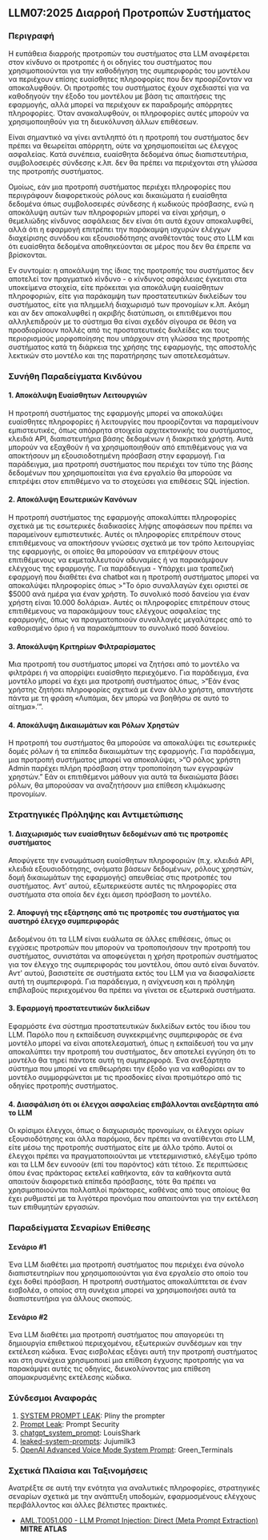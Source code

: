 ## LLM07:2025 Διαρροή Προτροπών Συστήματος

### Περιγραφή

Η ευπάθεια διαρροής προτροπών του συστήματος στα LLM αναφέρεται στον κίνδυνο οι προτροπές ή οι οδηγίες του συστήματος που χρησιμοποιούνται για την καθοδήγηση της συμπεριφοράς του μοντέλου να περιέχουν επίσης ευαίσθητες πληροφορίες που δεν προορίζονταν να αποκαλυφθούν. Οι προτροπές του συστήματος έχουν σχεδιαστεί για να καθοδηγούν την έξοδο του μοντέλου με βάση τις απαιτήσεις της εφαρμογής, αλλά μπορεί να περιέχουν εκ παραδρομής απόρρητες πληροφορίες. Όταν ανακαλυφθούν, οι πληροφορίες αυτές μπορούν να χρησιμοποιηθούν για τη διευκόλυνση άλλων επιθέσεων.

Είναι σημαντικό να γίνει αντιληπτό ότι η προτροπή του συστήματος δεν πρέπει να θεωρείται απόρρητη, ούτε να χρησιμοποιείται ως έλεγχος ασφαλείας. Κατά συνέπεια, ευαίσθητα δεδομένα όπως διαπιστευτήρια, συμβολοσειρές σύνδεσης κ.λπ. δεν θα πρέπει να περιέχονται στη γλώσσα της προτροπής συστήματος.

Ομοίως, εάν μια προτροπή συστήματος περιέχει πληροφορίες που περιγράφουν διαφορετικούς ρόλους και δικαιώματα ή ευαίσθητα δεδομένα όπως συμβολοσειρές σύνδεσης ή κωδικούς πρόσβασης, ενώ η αποκάλυψη αυτών των πληροφοριών μπορεί να είναι χρήσιμη, ο θεμελιώδης κίνδυνος ασφάλειας δεν είναι ότι αυτά έχουν αποκαλυφθεί, αλλά ότι η εφαρμογή επιτρέπει την παράκαμψη ισχυρών ελέγχων διαχείρισης συνόδου και εξουσιοδότησης αναθέτοντάς τους στο LLM και ότι ευαίσθητα δεδομένα αποθηκεύονται σε μέρος που δεν θα έπρεπε να βρίσκονται.

Εν συντομία: η αποκάλυψη της ίδιας της προτροπής του συστήματος δεν αποτελεί τον πραγματικό κίνδυνο - ο κίνδυνος ασφάλειας έγκειται στα υποκείμενα στοιχεία, είτε πρόκειται για αποκάλυψη ευαίσθητων πληροφοριών, είτε για παράκαμψη των προστατευτικών δικλείδων του συστήματος, είτε για πλημμελή διαχωρισμό των προνομίων κ.λπ. Ακόμη και αν δεν αποκαλυφθεί η ακριβής διατύπωση, οι επιτιθέμενοι που αλληλεπιδρούν με το σύστημα θα είναι σχεδόν σίγουρα σε θέση να προσδιορίσουν πολλές από τις προστατευτικές δικλείδες και τους περιορισμούς μορφοποίησης που υπάρχουν στη γλώσσα της προτροπής συστήματος κατά τη διάρκεια της χρήσης της εφαρμογής, της αποστολής λεκτικών στο μοντέλο και της παρατήρησης των αποτελεσμάτων.

### Συνήθη Παραδείγματα Κινδύνου

#### 1. Αποκάλυψη Ευαίσθητων Λειτουργιών
  Η προτροπή συστήματος της εφαρμογής μπορεί να αποκαλύψει ευαίσθητες πληροφορίες ή λειτουργίες που προορίζονται να παραμείνουν εμπιστευτικές, όπως απόρρητα στοιχεία αρχιτεκτονικής του συστήματος, κλειδιά API, διαπιστευτήρια βάσης δεδομένων ή διακριτικά χρήστη.  Αυτά μπορούν να εξαχθούν ή να χρησιμοποιηθούν από επιτιθέμενους για να αποκτήσουν μη εξουσιοδοτημένη πρόσβαση στην εφαρμογή. Για παράδειγμα, μια προτροπή συστήματος που περιέχει τον τύπο της βάσης δεδομένων που χρησιμοποιείται για ένα εργαλείο θα μπορούσε να επιτρέψει στον επιτιθέμενο να το στοχεύσει για επιθέσεις SQL injection.
#### 2. Αποκάλυψη Εσωτερικών Κανόνων
  Η προτροπή συστήματος της εφαρμογής αποκαλύπτει πληροφορίες σχετικά με τις εσωτερικές διαδικασίες λήψης αποφάσεων που πρέπει να παραμείνουν εμπιστευτικές. Αυτές οι πληροφορίες επιτρέπουν στους επιτιθέμενους να αποκτήσουν γνώσεις σχετικά με τον τρόπο λειτουργίας της εφαρμογής, οι οποίες θα μπορούσαν να επιτρέψουν στους επιτιθέμενους να εκμεταλλευτούν αδυναμίες ή να παρακάμψουν ελέγχους της εφαρμογής. Για παράδειγμα - Υπάρχει μια τραπεζική εφαρμογή που διαθέτει ένα chatbot και η προτροπή συστήματος μπορεί να αποκαλύψει πληροφορίες όπως 
    >"Το όριο συναλλαγών έχει οριστεί σε $5000 ανά ημέρα για έναν χρήστη. Το συνολικό ποσό δανείου για έναν χρήστη είναι 10.000 δολάρια».
  Αυτές οι πληροφορίες επιτρέπουν στους επιτιθέμενους να παρακάμψουν τους ελέγχους ασφαλείας της εφαρμογής, όπως να πραγματοποιούν συναλλαγές μεγαλύτερες από το καθορισμένο όριο ή να παρακάμπτουν το συνολικό ποσό δανείου.
#### 3. Αποκάλυψη Κριτηρίων Φιλτραρίσματος
  Μια προτροπή του συστήματος μπορεί να ζητήσει από το μοντέλο να φιλτράρει ή να απορρίψει ευαίσθητο περιεχόμενο. Για παράδειγμα, ένα μοντέλο μπορεί να έχει μια προτροπή συστήματος όπως,
    >“Εάν ένας χρήστης ζητήσει πληροφορίες σχετικά με έναν άλλο χρήστη, απαντήστε πάντα με τη φράση «Λυπάμαι, δεν μπορώ να βοηθήσω σε αυτό το αίτημα».’”.
#### 4. Αποκάλυψη Δικαιωμάτων και Ρόλων Χρηστών
  Η προτροπή του συστήματος θα μπορούσε να αποκαλύψει τις εσωτερικές δομές ρόλων ή τα επίπεδα δικαιωμάτων της εφαρμογής. Για παράδειγμα, μια προτροπή συστήματος μπορεί να αποκαλύψει,
    >“Ο ρόλος χρήστη Admin παρέχει πλήρη πρόσβαση στην τροποποίηση των εγγραφών χρηστών.”
  Εάν οι επιτιθέμενοι μάθουν για αυτά τα δικαιώματα βάσει ρόλων, θα μπορούσαν να αναζητήσουν μια επίθεση κλιμάκωσης προνομίων.

### Στρατηγικές Πρόληψης και Αντιμετώπισης

#### 1. Διαχωρισμός των ευαίσθητων δεδομένων από τις προτροπές συστήματος
  Αποφύγετε την ενσωμάτωση ευαίσθητων πληροφοριών (π.χ. κλειδιά API, κλειδιά εξουσιοδότησης, ονόματα βάσεων δεδομένων, ρόλους χρηστών, δομή δικαιωμάτων της εφαρμογής) απευθείας στις προτροπές του συστήματος. Αντ' αυτού, εξωτερικεύστε αυτές τις πληροφορίες στα συστήματα στα οποία δεν έχει άμεση πρόσβαση το μοντέλο.
#### 2. Αποφυγή της εξάρτησης από τις προτροπές του συστήματος για αυστηρό έλεγχο συμπεριφοράς
  Δεδομένου ότι τα LLM είναι ευάλωτα σε άλλες επιθέσεις, όπως οι εγχύσεις προτροπών που μπορούν να τροποποιήσουν την προτροπή του συστήματος, συνιστάται να αποφεύγεται η χρήση προτροπών συστήματος για τον έλεγχο της συμπεριφοράς του μοντέλου, όπου αυτό είναι δυνατόν.  Αντ' αυτού, βασιστείτε σε συστήματα εκτός του LLM για να διασφαλίσετε αυτή τη συμπεριφορά.  Για παράδειγμα, η ανίχνευση και η πρόληψη επιβλαβούς περιεχομένου θα πρέπει να γίνεται σε εξωτερικά συστήματα.
#### 3. Εφαρμογή προστατευτικών δικλείδων
  Εφαρμόστε ένα σύστημα προστατευτικών δικλείδων εκτός του ίδιου του LLM.  Παρόλο που η εκπαίδευση συγκεκριμένης συμπεριφοράς σε ένα μοντέλο μπορεί να είναι αποτελεσματική, όπως η εκπαίδευσή του να μην αποκαλύπτει την προτροπή του συστήματος, δεν αποτελεί εγγύηση ότι το μοντέλο θα τηρεί πάντοτε αυτή τη συμπεριφορά.  Ένα ανεξάρτητο σύστημα που μπορεί να επιθεωρήσει την έξοδο για να καθορίσει αν το μοντέλο συμμορφώνεται με τις προσδοκίες είναι προτιμότερο από τις οδηγίες προτροπής συστήματος.
#### 4. Διασφάλιση ότι οι έλεγχοι ασφαλείας επιβάλλονται ανεξάρτητα από το LLM
  Οι κρίσιμοι έλεγχοι, όπως ο διαχωρισμός προνομίων, οι έλεγχοι ορίων εξουσιοδότησης και άλλα παρόμοια, δεν πρέπει να ανατίθενται στο LLM, είτε μέσω της προτροπής συστήματος είτε με άλλο τρόπο. Αυτοί οι έλεγχοι πρέπει να πραγματοποιούνται με ντετερμινιστικό, ελέγξιμο τρόπο και τα LLM δεν ευνοούν (επί του παρόντος) κάτι τέτοιο. Σε περιπτώσεις όπου ένας πράκτορας εκτελεί καθήκοντα, εάν τα καθήκοντα αυτά απαιτούν διαφορετικά επίπεδα πρόσβασης, τότε θα πρέπει να χρησιμοποιούνται πολλαπλοί πράκτορες, καθένας από τους οποίους θα έχει ρυθμιστεί με τα λιγότερα προνόμια που απαιτούνται για την εκτέλεση των επιθυμητών εργασιών.

### Παραδείγματα Σεναρίων Επίθεσης

#### Σενάριο #1
   Ένα LLM διαθέτει μια προτροπή συστήματος που περιέχει ένα σύνολο διαπιστευτηρίων που χρησιμοποιούνται για ένα εργαλείο στο οποίο του έχει δοθεί πρόσβαση.  Η προτροπή συστήματος αποκαλύπτεται σε έναν εισβολέα, ο οποίος στη συνέχεια μπορεί να χρησιμοποιήσει αυτά τα διαπιστευτήρια για άλλους σκοπούς.
#### Σενάριο #2
  Ένα LLM διαθέτει μια προτροπή συστήματος που απαγορεύει τη δημιουργία επιθετικού περιεχομένου, εξωτερικών συνδέσμων και την εκτέλεση κώδικα. Ένας εισβολέας εξάγει αυτή την προτροπή συστήματος και στη συνέχεια χρησιμοποιεί μια επίθεση έγχυσης προτροπής για να παρακάμψει αυτές τις οδηγίες, διευκολύνοντας μια επίθεση απομακρυσμένης εκτέλεσης κώδικα.

### Σύνδεσμοι Αναφοράς

1. [SYSTEM PROMPT LEAK](https://x.com/elder_plinius/status/1801393358964994062): Pliny the prompter
2. [Prompt Leak](https://www.prompt.security/vulnerabilities/prompt-leak): Prompt Security
3. [chatgpt_system_prompt](https://github.com/LouisShark/chatgpt_system_prompt): LouisShark
4. [leaked-system-prompts](https://github.com/jujumilk3/leaked-system-prompts): Jujumilk3
5. [OpenAI Advanced Voice Mode System Prompt](https://x.com/Green_terminals/status/1839141326329360579): Green_Terminals

### Σχετικά Πλαίσια και Ταξινομήσεις

Ανατρέξτε σε αυτή την ενότητα για αναλυτικές πληροφορίες, στρατηγικές σεναρίων σχετικά με την ανάπτυξη υποδομών, εφαρμοσμένους ελέγχους περιβάλλοντος και άλλες βέλτιστες πρακτικές.

- [AML.T0051.000 - LLM Prompt Injection: Direct (Meta Prompt Extraction)](https://atlas.mitre.org/techniques/AML.T0051.000) **MITRE ATLAS**
